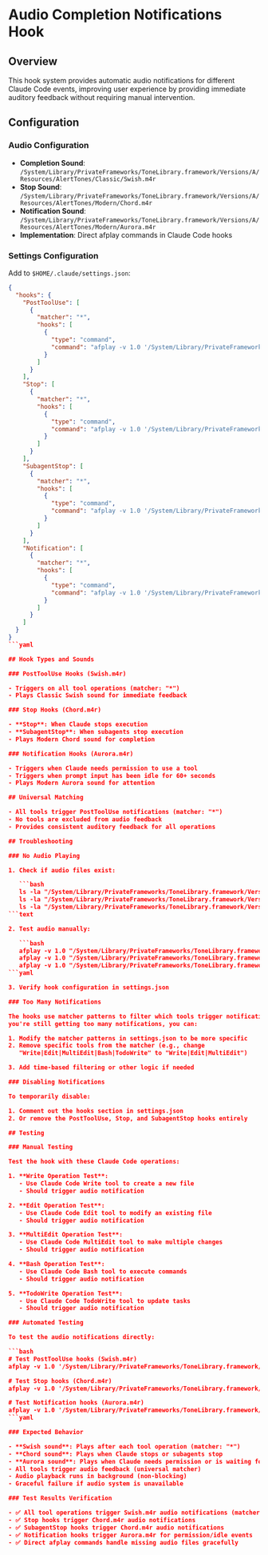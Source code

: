 # Audio Completion Notifications Hook

## Overview

This hook system provides automatic audio notifications for different Claude Code events,
improving user experience by providing immediate auditory feedback without requiring
manual intervention.

## Configuration

### Audio Configuration

- **Completion Sound**:
`/System/Library/PrivateFrameworks/ToneLibrary.framework/Versions/A/Resources/AlertTones/Classic/Swish.m4r`
- **Stop Sound**:
`/System/Library/PrivateFrameworks/ToneLibrary.framework/Versions/A/Resources/AlertTones/Modern/Chord.m4r`
- **Notification Sound**:
`/System/Library/PrivateFrameworks/ToneLibrary.framework/Versions/A/Resources/AlertTones/Modern/Aurora.m4r`
- **Implementation**: Direct afplay commands in Claude Code hooks

### Settings Configuration

Add to `$HOME/.claude/settings.json`:

```json
{
  "hooks": {
    "PostToolUse": [
      {
        "matcher": "*",
        "hooks": [
          {
            "type": "command",
            "command": "afplay -v 1.0 '/System/Library/PrivateFrameworks/ToneLibrary.framework/Versions/A/Resources/AlertTones/Classic/Swish.m4r' 2>/dev/null &"
          }
        ]
      }
    ],
    "Stop": [
      {
        "matcher": "*",
        "hooks": [
          {
            "type": "command",
            "command": "afplay -v 1.0 '/System/Library/PrivateFrameworks/ToneLibrary.framework/Versions/A/Resources/AlertTones/Modern/Chord.m4r' 2>/dev/null &"
          }
        ]
      }
    ],
    "SubagentStop": [
      {
        "matcher": "*",
        "hooks": [
          {
            "type": "command",
            "command": "afplay -v 1.0 '/System/Library/PrivateFrameworks/ToneLibrary.framework/Versions/A/Resources/AlertTones/Modern/Chord.m4r' 2>/dev/null &"
          }
        ]
      }
    ],
    "Notification": [
      {
        "matcher": "*",
        "hooks": [
          {
            "type": "command",
            "command": "afplay -v 1.0 '/System/Library/PrivateFrameworks/ToneLibrary.framework/Versions/A/Resources/AlertTones/Modern/Aurora.m4r' 2>/dev/null &"
          }
        ]
      }
    ]
  }
}
```yaml

## Hook Types and Sounds

### PostToolUse Hooks (Swish.m4r)

- Triggers on all tool operations (matcher: "*")
- Plays Classic Swish sound for immediate feedback

### Stop Hooks (Chord.m4r)

- **Stop**: When Claude stops execution
- **SubagentStop**: When subagents stop execution
- Plays Modern Chord sound for completion

### Notification Hooks (Aurora.m4r)

- Triggers when Claude needs permission to use a tool
- Triggers when prompt input has been idle for 60+ seconds
- Plays Modern Aurora sound for attention

## Universal Matching

- All tools trigger PostToolUse notifications (matcher: "*")
- No tools are excluded from audio feedback
- Provides consistent auditory feedback for all operations

## Troubleshooting

### No Audio Playing

1. Check if audio files exist:

   ```bash
   ls -la "/System/Library/PrivateFrameworks/ToneLibrary.framework/Versions/A/Resources/AlertTones/Classic/Swish.m4r"
   ls -la "/System/Library/PrivateFrameworks/ToneLibrary.framework/Versions/A/Resources/AlertTones/Modern/Chord.m4r"
   ls -la "/System/Library/PrivateFrameworks/ToneLibrary.framework/Versions/A/Resources/AlertTones/Modern/Aurora.m4r"
```text

2. Test audio manually:

   ```bash
   afplay -v 1.0 "/System/Library/PrivateFrameworks/ToneLibrary.framework/Versions/A/Resources/AlertTones/Classic/Swish.m4r"
   afplay -v 1.0 "/System/Library/PrivateFrameworks/ToneLibrary.framework/Versions/A/Resources/AlertTones/Modern/Chord.m4r"
   afplay -v 1.0 "/System/Library/PrivateFrameworks/ToneLibrary.framework/Versions/A/Resources/AlertTones/Modern/Aurora.m4r"
```yaml

3. Verify hook configuration in settings.json

### Too Many Notifications

The hooks use matcher patterns to filter which tools trigger notifications. If
you're still getting too many notifications, you can:

1. Modify the matcher patterns in settings.json to be more specific
2. Remove specific tools from the matcher (e.g., change
   "Write|Edit|MultiEdit|Bash|TodoWrite" to "Write|Edit|MultiEdit")

3. Add time-based filtering or other logic if needed

### Disabling Notifications

To temporarily disable:

1. Comment out the hooks section in settings.json
2. Or remove the PostToolUse, Stop, and SubagentStop hooks entirely

## Testing

### Manual Testing

Test the hook with these Claude Code operations:

1. **Write Operation Test**:
   - Use Claude Code Write tool to create a new file
   - Should trigger audio notification

2. **Edit Operation Test**:
   - Use Claude Code Edit tool to modify an existing file
   - Should trigger audio notification

3. **MultiEdit Operation Test**:
   - Use Claude Code MultiEdit tool to make multiple changes
   - Should trigger audio notification

4. **Bash Operation Test**:
   - Use Claude Code Bash tool to execute commands
   - Should trigger audio notification

5. **TodoWrite Operation Test**:
   - Use Claude Code TodoWrite tool to update tasks
   - Should trigger audio notification

### Automated Testing

To test the audio notifications directly:

```bash
# Test PostToolUse hooks (Swish.m4r)
afplay -v 1.0 '/System/Library/PrivateFrameworks/ToneLibrary.framework/Versions/A/Resources/AlertTones/Classic/Swish.m4r' 2>/dev/null &

# Test Stop hooks (Chord.m4r)
afplay -v 1.0 '/System/Library/PrivateFrameworks/ToneLibrary.framework/Versions/A/Resources/AlertTones/Modern/Chord.m4r' 2>/dev/null &

# Test Notification hooks (Aurora.m4r)
afplay -v 1.0 '/System/Library/PrivateFrameworks/ToneLibrary.framework/Versions/A/Resources/AlertTones/Modern/Aurora.m4r' 2>/dev/null &
```yaml

### Expected Behavior

- **Swish sound**: Plays after each tool operation (matcher: "*")
- **Chord sound**: Plays when Claude stops or subagents stop
- **Aurora sound**: Plays when Claude needs permission or is waiting for input
- All tools trigger audio feedback (universal matcher)
- Audio playback runs in background (non-blocking)
- Graceful failure if audio system is unavailable

### Test Results Verification

- ✅ All tool operations trigger Swish.m4r audio notifications (matcher: "*")
- ✅ Stop hooks trigger Chord.m4r audio notifications
- ✅ SubagentStop hooks trigger Chord.m4r audio notifications
- ✅ Notification hooks trigger Aurora.m4r for permission/idle events
- ✅ Direct afplay commands handle missing audio files gracefully
